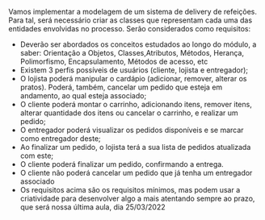 Vamos implementar a modelagem de um sistema de delivery de refeições. Para tal, será necessário criar as classes que representam cada uma das entidades envolvidas no processo.
Serão considerados como requisitos:
- Deverão ser abordados os conceitos estudados ao longo do módulo, a saber: Orientação a Objetos, Classes,Atributos, Métodos, Herança, Polimorfismo, Encapsulamento, Métodos de acesso, etc
- Existem 3 perfis possíveis de usuários (cliente, lojista e entregador);
- O lojista poderá manipular o cardápio (adicionar, remover, alterar os pratos). Poderá, também, cancelar um pedido que esteja em andamento, ao qual esteja associado;
- O cliente poderá montar o carrinho, adicionando itens, remover itens, alterar quantidade dos itens ou cancelar o carrinho, e realizar um pedido;
- O entregador poderá visualizar os pedidos disponíveis e se marcar como entregador deste;
- Ao finalizar um pedido, o lojista terá a sua lista de pedidos atualizada com este;
- O cliente poderá finalizar um pedido, confirmando a entrega.
- O cliente não poderá cancelar um pedido que já tenha um entregador associado
- Os requisitos acima são os requisitos mínimos, mas podem usar a criatividade para desenvolver algo a mais atentando sempre ao prazo, que será nossa última aula, dia 25/03/2022